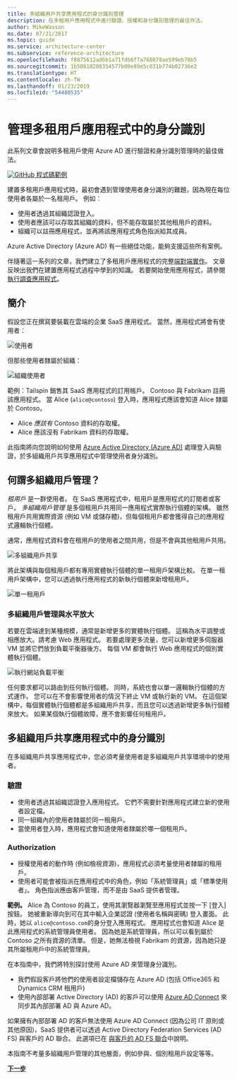 ```yaml
---
title: 多組織用戶共享應用程式的身分識別管理
description: 在多租用戶應用程式中進行驗證、授權和身分識別管理的最佳作法。
author: MikeWasson
ms.date: 07/21/2017
ms.topic: guide
ms.service: architecture-center
ms.subservice: reference-architecture
ms.openlocfilehash: f8875612ad6b1a71fdb6f7a768078ae599eb70b5
ms.sourcegitcommit: 1b50810208354577b00e89e5c031b774b02736e2
ms.translationtype: HT
ms.contentlocale: zh-TW
ms.lasthandoff: 01/23/2019
ms.locfileid: "54480535"
---
```

# <a name="manage-identity-in-multitenant-applications"></a>管理多租用戶應用程式中的身分識別

此系列文章會說明多租用戶使用 Azure AD 進行驗證和身分識別管理時的最佳做法。

[![GitHub](../_images/github.png) 程式碼範例][sample-application]

建置多租用戶應用程式時，最初會遇到管理使用者身分識別的難題，因為現在每位使用者各屬於一名租用戶。 例如︰

- 使用者透過其組織認證登入。
- 使用者應該可以存取其組織的資料，但不能存取屬於其他租用戶的資料。
- 組織可以註冊應用程式，並再將該應用程式角色指派給其成員。

Azure Active Directory (Azure AD) 有一些絕佳功能，能夠支援這些所有案例。

伴隨著這一系列的文章，我們建立了多租用戶應用程式的完整[端對端實作][ sample-application]。 文章反映出我們在建置應用程式過程中學到的知識。 若要開始使用應用程式，請參閱[執行調查應用程式][running-the-app]。

## <a name="introduction"></a>簡介

假設您正在撰寫要裝載在雲端的企業 SaaS 應用程式。 當然，應用程式將會有使用者：

![使用者](./images/users.png)

但那些使用者隸屬於組織：

![組織使用者](./images/org-users.png)

範例：Tailspin 銷售其 SaaS 應用程式的訂用帳戶。 Contoso 與 Fabrikam 註冊該應用程式。 當 Alice (`alice@contoso`) 登入時，應用程式應該會知道 Alice 隸屬於 Contoso。

- Alice *應該有* Contoso 資料的存取權。
- Alice 應該沒有 Fabrikam 資料的存取權。

此指南將向您說明如何使用 [Azure Active Directory (Azure AD)](/azure/active-directory) 處理登入與驗證，於多組織用戶共享應用程式中管理使用者身分識別。

<!-- markdownlint-disable MD026 -->

## <a name="what-is-multitenancy"></a>何謂多組織用戶管理？

<!-- markdownlint-enable MD026 -->

*租用戶* 是一群使用者。 在 SaaS 應用程式中，租用戶是應用程式的訂閱者或客戶。 *多組織用戶管理* 是多個租用戶共用同一應用程式實際執行個體的架構。 雖然租用戶共用實際資源 (例如 VM 或儲存體)，但每個租用戶都會獲得自己的應用程式邏輯執行個體。

通常，應用程式資料會在租用戶的使用者之間共用，但是不會與其他租用戶共用。

![多組織用戶共享](./images/multitenant.png)

將此架構與每個租用戶都有專用實體執行個體的單一租用戶架構比較。 在單一租用戶架構中，您可以透過執行應用程式的新執行個體來新增租用戶。

![單一租用戶](./images/single-tenant.png)

### <a name="multitenancy-and-horizontal-scaling"></a>多組織用戶管理與水平放大

若要在雲端達到某種規模，通常是新增更多的實體執行個體。 這稱為水平調整或相應放大。請考慮 Web 應用程式。 若要處理更多流量，您可以新增更多伺服器 VM 並將它們放到負載平衡器後方。 每個 VM 都會執行 Web 應用程式的個別實體執行個體。

![執行網站負載平衡](./images/load-balancing.png)

任何要求都可以路由到任何執行個體。 同時，系統也會以單一邏輯執行個體的方式運作。 您可以在不會影響使用者的情況下終止 VM 或執行新的 VM。 在這個架構中，每個實體執行個體都是多組織用戶共享，而且您可以透過新增更多執行個體來放大。 如果某個執行個體故障，應不會影響任何租用戶。

## <a name="identity-in-a-multitenant-app"></a>多組織用戶共享應用程式中的身分識別

在多組織用戶共享應用程式中，您必須考量使用者是多組織用戶共享環境中的使用者。

### <a name="authentication"></a>驗證

- 使用者透過其組織認證登入應用程式。 它們不需要針對應用程式建立新的使用者設定檔。
- 同一組織內的使用者隸屬於同一租用戶。
- 當使用者登入時，應用程式會知道使用者隸屬於哪一個租用戶。

### <a name="authorization"></a>Authorization

- 授權使用者的動作時 (例如檢視資源)，應用程式必須考量使用者隸屬的租用戶。
- 使用者可能會被指派在應用程式中的角色，例如「系統管理員」或「標準使用者」。 角色指派應由客戶管理，而不是由 SaaS 提供者管理。

**範例。** Alice 為 Contoso 的員工，使用其瀏覽器瀏覽至應用程式並按一下 [登入] 按鈕。 她被重新導向到可在其中輸入企業認證 (使用者名稱與密碼) 登入畫面。 此時，她以 `alice@contoso.com`的身分登入應用程式。 應用程式也會知道 Alice 是此應用程式的系統管理員使用者。 因為她是系統管理員，所以可以看到屬於 Contoso 之所有資源的清單。 但是，她無法檢視 Fabrikam 的資源，因為她只是其所屬租用戶中的系統管理員。

在本指南中，我們將特別探討使用 Azure AD 來管理身分識別。

- 我們假設客戶將他們的使用者設定檔儲存在 Azure AD (包括 Office365 和 Dynamics CRM 租用戶)
- 使用內部部署 Active Directory (AD) 的客戶可以使用 [Azure AD Connect](/azure/active-directory/hybrid/whatis-hybrid-identity) 來同步其內部部署 AD 與 Azure AD。

如果擁有內部部署 AD 的客戶無法使用 Azure AD Connect (因為公司 IT 原則或其他原因)，SaaS 提供者可以透過 Active Directory Federation Services (AD FS) 與客戶的 AD 聯合。 此選項已在 [與客戶的 AD FS 聯合](adfs.md)中說明。

本指南不考量多組織用戶管理的其他層面，例如參與、個別租用戶設定等等。

[**下一步**](./tailspin.md)

<!-- links -->

[sample-application]: https://github.com/mspnp/multitenant-saas-guidance
[running-the-app]: ./run-the-app.md
